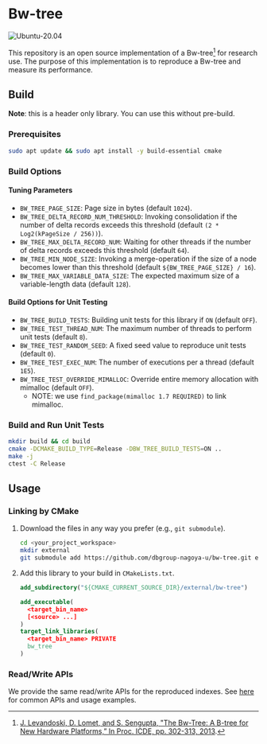 # Bw-tree

![Ubuntu-20.04](https://github.com/dbgroup-nagoya-u/bw-tree/workflows/Ubuntu-20.04/badge.svg?branch=main)

This repository is an open source implementation of a Bw-tree[^1] for research use. The purpose of this implementation is to reproduce a Bw-tree and measure its performance.

## Build

**Note**: this is a header only library. You can use this without pre-build.

### Prerequisites

```bash
sudo apt update && sudo apt install -y build-essential cmake
```

### Build Options

#### Tuning Parameters

- `BW_TREE_PAGE_SIZE`: Page size in bytes (default `1024`).
- `BW_TREE_DELTA_RECORD_NUM_THRESHOLD`: Invoking consolidation if the number of delta records exceeds this threshold (default `(2 * Log2(kPageSize / 256))`).
- `BW_TREE_MAX_DELTA_RECORD_NUM`: Waiting for other threads if the number of delta records exceeds this threshold (default `64`).
- `BW_TREE_MIN_NODE_SIZE`: Invoking a merge-operation if the size of a node becomes lower than this threshold (default `${BW_TREE_PAGE_SIZE} / 16`).
- `BW_TREE_MAX_VARIABLE_DATA_SIZE`: The expected maximum size of a variable-length data (default `128`).

#### Build Options for Unit Testing

- `BW_TREE_BUILD_TESTS`: Building unit tests for this library if `ON` (default `OFF`).
- `BW_TREE_TEST_THREAD_NUM`: The maximum number of threads to perform unit tests (default `8`).
- `BW_TREE_TEST_RANDOM_SEED`: A fixed seed value to reproduce unit tests (default `0`).
- `BW_TREE_TEST_EXEC_NUM`: The number of executions per a thread (default `1E5`).
- `BW_TREE_TEST_OVERRIDE_MIMALLOC`: Override entire memory allocation with mimalloc (default `OFF`).
    - NOTE: we use `find_package(mimalloc 1.7 REQUIRED)` to link mimalloc.

### Build and Run Unit Tests

```bash
mkdir build && cd build
cmake -DCMAKE_BUILD_TYPE=Release -DBW_TREE_BUILD_TESTS=ON ..
make -j
ctest -C Release
```

## Usage

### Linking by CMake

1. Download the files in any way you prefer (e.g., `git submodule`).

    ```bash
    cd <your_project_workspace>
    mkdir external
    git submodule add https://github.com/dbgroup-nagoya-u/bw-tree.git external/bw-tree
    ```

1. Add this library to your build in `CMakeLists.txt`.

    ```cmake
    add_subdirectory("${CMAKE_CURRENT_SOURCE_DIR}/external/bw-tree")

    add_executable(
      <target_bin_name>
      [<source> ...]
    )
    target_link_libraries(
      <target_bin_name> PRIVATE
      bw_tree
    )
    ```

### Read/Write APIs

We provide the same read/write APIs for the reproduced indexes. See [here](https://github.com/dbgroup-nagoya-u/index-benchmark/wiki/Common-APIs-for-Index-Implementations) for common APIs and usage examples.

[^1]: [J. Levandoski, D. Lomet, and S. Sengupta, "The Bw-Tree: A B-tree for New Hardware Platforms,” In Proc. ICDE, pp. 302-313, 2013](https://www.microsoft.com/en-us/research/wp-content/uploads/2016/02/bw-tree-icde2013-final.pdf).
